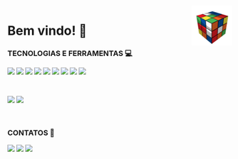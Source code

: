 <img src="cube.gif" width="90px" align="right" alt="Computador iuriCode">

# Bem vindo! 📌 

<div style="display: inline_block"> 
  <p>
  <strong><h3> TECNOLOGIAS E FERRAMENTAS 💻</h3></strong> 
  <img height="20em" src="https://img.shields.io/badge/Python-3776AB?style=for-the-badge&logo=python&logoColor=white"/>
  <img height="20em" src="https://img.shields.io/badge/Java-ED8B00?style=for-the-badge&logo=java&logoColor=white"/>
  <img height="20em" src="https://img.shields.io/badge/HTML5-E34F26?style=for-the-badge&logo=html5&logoColor=white"/>
  <img height="20em" src="https://img.shields.io/badge/CSS3-1572B6?style=for-the-badge&logo=css3&logoColor=white"/>
  <img height="20em" src="https://img.shields.io/badge/Django-092E20?style=for-the-badge&logo=django&logoColor=green"/>
  <img height="20em" src="https://img.shields.io/badge/Selenium-43B02A?style=for-the-badge&logo=Selenium&logoColor=white"/>
  <img height="20em" src="https://img.shields.io/badge/Eclipse-2C2255?style=for-the-badge&logo=eclipse&logoColor=white"/>
  <img height="20em" src="https://img.shields.io/badge/Visual_Studio_Code-0078D4?style=for-the-badge&logo=visual%20studio%20code&logoColor=white"/>
  <img height="20em" src="https://img.shields.io/badge/pycharm-143?style=for-the-badge&logo=pycharm&logoColor=black&color=black&labelColor=green"/>
  </p>
</div>

<br>

<p>
<div>
  <img height="150em" src="https://github-readme-stats.vercel.app/api?username=BarbaraBrito&show_icons=true&theme=merko"/>
  <img height="150em" src="https://github-readme-stats.vercel.app/api/top-langs/?username=BarbaraBrito&layout=compact&theme=onedark"/>
</div>
</p>

<br>

<div style="display: inline_block">  
  <b><h3>CONTATOS 📱</h3></b>  
  <a href="https://www.linkedin.com/in/barbarabritosz/"> <img height="30" src="https://img.shields.io/badge/LinkedIn-0077B5?style=for-the-   badge&logo=linkedin&logoColor=white"></a> 
  <a href="https://www.linkedin.com/in/barbarabritosz/"> <img height="30" src="https://img.shields.io/badge/Messenger-00B2FF?style=for-thebadge&logo=messenger&logoColor=white"></a> 
  <a href = "mailto: barbarabritosz@hotmail.com"> <img height="30" src="https://img.shields.io/badge/Gmail-D14836?style=for-the-badge&logo=gmail&logoColor=white"></a>
</div>
